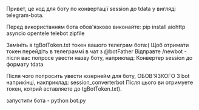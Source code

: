 Привет, це код для боту по конвертації session до tdata у вигляді telegram-botа.

Перед використанням бота обов'язково виконайте:
pip install aiohttp asyncio opentele telebot zipfile

Замініть в tgBotToken.txt токен вашого телеграм бота:(
Щоб отримати токен перейдіть в телеграммі в чат з @botFather
Відправте /newbot - після вас попросе увести назву боту, наприклад:
Конвертер session до формату tdata

Після чого попросить увести юзернейм для боту, ОБОВ'ЯЗКОГО З bot наприкінці, накприклад:
session_converterbot
Після цього ви отримуете токен, котрий вставляете до tgBotToken.txt).

запустити бота - python bot.py


